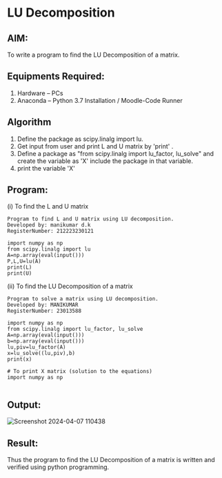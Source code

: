 # LU Decomposition 

## AIM:
To write a program to find the LU Decomposition of a matrix.

## Equipments Required:
1. Hardware – PCs
2. Anaconda – Python 3.7 Installation / Moodle-Code Runner

## Algorithm
1. Define the package as scipy.linalg import lu.
2. Get input from user and print L and U matrix by 'print' .
3. Define a package as "from scipy.linalg import lu_factor, lu_solve" and create the variable as 'X' include the package in that variable.
4. print the variable 'X'


## Program:
(i) To find the L and U matrix
```
Program to find L and U matrix using LU decomposition.
Developed by: manikumar d.k
RegisterNumber: 212223230121

import numpy as np
from scipy.linalg import lu
A=np.array(eval(input()))
P,L,U=lu(A)
print(L)
print(U)

```
(ii) To find the LU Decomposition of a matrix
```
Program to solve a matrix using LU decomposition.
Developed by: MANIKUMAR
RegisterNumber: 23013588

import numpy as np
from scipy.linalg import lu_factor, lu_solve
A=np.array(eval(input()))
b=np.array(eval(input()))
lu,piv=lu_factor(A)
x=lu_solve((lu,piv),b)
print(x)

# To print X matrix (solution to the equations)
import numpy as np


```

## Output:
![Screenshot 2024-04-07 110438](https://github.com/MANIKUMARDK/LU-Decomposition/assets/147215581/2089f136-1d42-45ff-9ae3-073eef509f08)



## Result:
Thus the program to find the LU Decomposition of a matrix is written and verified using python programming.

